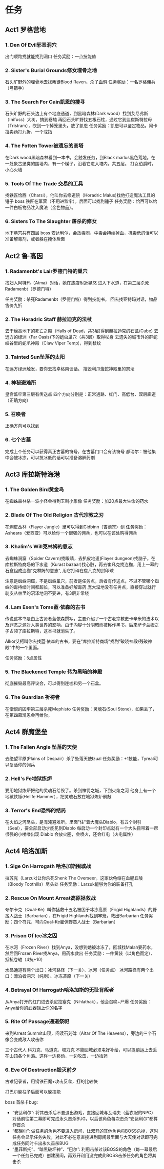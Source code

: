 # 任务
## Act1 罗格营地
### 1. Den Of Evil邪恶洞穴
出门顺路找就能找到洞口
任务奖励：一点技能值

### 2. Sister's Burial Grounds修女埋骨之地
石头旷野外的埋骨地去找叛徒Blood Raven，杀了血鸦
任务奖励：一名罗格佣兵（弓箭手）

### 3. The Search For Cain凯恩的搜寻
石头旷野的石头边上有个地底通道，到黑暗森林(Dark wood）找到艾尼弗斯（Inifuss）大树，搞到卷轴
再回石头旷野找五根石柱，通过它到达崔斯特拉母（Tristram），砍到一个掉笼里头，放了凯恩
任务奖励：凯恩可以鉴定物品，阿卡拉卖药打九折，一个戒指

### 4. The Fotten Tower被遗忘的高塔
在Dark wood黑暗森林看到一本书，会触发任务，到Black marlus黑色荒地。在一处象古堡类的围墙内，有一个梯子，沿着它进入塔内，共五层。
打女伯爵时，小心火墙

### 5. Tools Of The Trade 交易的工具
找铁匠恰西（Charsi），他叫你去修道院（Horadric Malus)找他打造魔法工具的锤子
boss 铁匠在军营（不用进监牢），后面可以找到锤子
任务奖励：恰西可以给一件白板物品注入魔法（金色物品）。

### 6. Sisters To The Slaughter 屠杀的修女
地下墓穴共有四层
boss 安达利尔，会放毒圈，中毒会持续掉血，抗毒低的话可以准备解毒剂，或者躲在掩体后面

## Act2 鲁·高因
### 1. Radamenbt's Lair罗德门特的巢穴
找妇人阿特玛（Atma）对话，她在旅店附近晃悠
进入下水道，在第三层杀死Radamenbt（罗德门特）

任务奖励：杀死Radamenbt（罗德门特）得到技能书。
回去找亚特玛对话，物品售价九折

### 2. The Horadric Staff 赫拉迪克的法杖
去干燥高地下的死亡之殿（Halls of Dead，共3层)得到赫拉迪克的石盒(Cube)
去远方的绿洲（Far Oasis)下的蛆虫巢穴（共3层）取得杖身
去遗失的城市外的群蛇峡谷里的蛇爪神殿（Claw Viper Temp)，得到杖纹

### 3. Tainted Sun坠落的太阳
在远方绿洲触发，要你去找卓格南谈话。
摧毁利爪蝮蛇神殿里的祭坛

### 4. 神秘避难所
皇宫监牢第三层有传送点
四个方向分别是：正常通路、红门、高低台、双层廊道（正确方向）

### 5. 召唤者
正确方向可以找到

### 6. 七个古墓
完成上个任务可以获得真正古墓的符号，在古墓门口会有该符号
都瑞尔：被他集中会被冰冻，可以抗冰低的话可以准备溶解药剂

## Act3 库拉斯特海港
### 1. The Golden Bird黄金鸟
在蜘蛛森林杀一波小怪会得到玉制小雕像
任务奖励：加20点最大生命的药水

### 2. Blade Of The Old Religion 古代宗教之刃
在剥皮丛林（Flayer Jungle）里可以得到Gidbinn（吉德宾）剑
任务奖励：Asheara（爱西亚）可以给你一个很强的佣兵，也可以在该处购得佣兵

### 3. Khalim's Will克林姆的意志
去蜘蛛洞窟（Spider Cavern)找眼睛，去扒皮地道(Flayer dungeon)找脑子，在库拉斯特商场的下水道（Kurast bazaar)找心脏，再去崔凡克找连枷，用上一幕的石盒组成连枷"克林姆的意志", 用它打碎在崔凡克的封印球

注意是蜘蛛洞窟，不是蜘蛛巢穴，前者是任务点，后者有传送点，不过不管哪个蜘蛛的毒持续时间都超长，可以准备好解毒药
庞大湿地没有任务点，直接穿过就行
剥皮丛林里的沼泽地洞不要进，有3层非常绕

### 4. Lam Esen's Tome蓝·依森的古书
传说这本书是由上古贤者蓝依森撰写，主要介绍了一个古老宗教史卡辛米的法术以及罪恶之源对人类世界的影响，由于内容十分阴暗而被称作黑书，后来萨卡兰姆之子占领了库拉斯特，这本书就消失了。

Alkor艾柯叫你去找蓝·依森的古书，要在“库拉斯特商场”找到“破晓神殿/残破神殿”中的一个里面。

任务奖励：5点属性

### 5. The Blackened Temple 转为黑暗的神殿
彻底摧毁最高评议会，可以得到连枷和另一个石盒。

### 6. The Guardian 祈祷者
在憎恨的囚牢第三层杀死Mephisto
任务奖励：灵魂石(Soul Stone)，如果丢了，在第四幕凯恩会再给你。

## Act4 群魔堡垒
### 1. The Fallen Angle 坠落的天使
去绝望平原(Plains of Despair）杀了坠落天使Izual
任务奖励：+1技能，Tyreal可以复活你的佣兵

### 2. Hell's Fe地狱炼炉
要用地狱炼炉把他的灵魂石给毁了。杀到神罚之城，下到火焰之河
他身上有一个地狱铁锤(Hellfe Hammer），把灵魂石放在地狱炼炉前敲

### 3. Terror's End恐怖的结局
在火焰之河尽头，是混沌避难所。里面"住"着大魔头Diablo，有五个封引（Seal），要全部启动才能见到Diablo
每启动一个封印点就有一个大头目带着一帮很强的小喽喽出现
Diablo 会放火圈，会喷火，还会红电（火电属性）

## Act4 哈洛加斯
### 1. Sige On Harrogath 哈洛加斯围城战
拉苏克（Larzuk)让你杀死Shenk The Overseer，这家伙龟缩在血腥丘陵（Bloody Foothills）尽头处
任务奖励：Larzuk能够为你的装备打孔

### 2. Rescue On Mount Arreat高原拯救战
夸尔卡克（Qual-Ke）叫你拯救十五名被困于冰冻高原（Frigid Highlands）的野蛮人战士（Barbarian），在Frigid Highlands找到牢笼，救出Barbarian
任务奖励：四个符咒，可向Qual-Ke雇佣野蛮人战士（Barbarian）

### 3. Prison Of Ice冰之囚
在冰河（Frozen River）找到Anya，没想到她被冰冻了，回城找Malah要药水，然后回Frozen River找Anya，用药水救出
任务奖励：一件黄装（以角色而定）、抵抗卷轴（4抗+10）

水晶通道有两个出口：冰河路径（下一关）、冰河（任务点）
冰河路径有两个出口：漂泊者洞穴（纯刷）、冰冻苔原（下一关）

### 4. Betrayal Of Harrogath哈洛加斯的无耻背叛者
从Anya打开的红门进去杀尼拉塞克（Nihlathak），他会召唤+尸爆
任务奖励：Anya给你的武器镶上你的名字

### 5. Rite Of Passage通道祭祀
来到Arreat Summit山顶，阅读石刻碑（Altar Of The Heavens），旁边的三个石像会变成敌人攻击你

三个古代人
科力克、马道克、塔力克
不能回城必须屯好补给，可以提前运上去丢在山顶各个角落。这样一边移动，一边攻击，一边捡药

### 6. Eve Of Destruction毁灭前夕
古难记录者，用钢铁石魔+攻击反噬，打的比较快

打巴尔躲柱子后面可以躲技能



boss 首杀卡bug:
+ “安达利尔”: 将其击杀后不要退出游戏，直接回城与瓦瑞夫（蓝衣服的NPC）对话前往第二幕即可完成永久首杀BUG，以后该角色每次击杀“安达利尔”都算作首杀
+ “都瑞尔”: 做任务的角色不要进入房间，让双开的其他角色将BOSS杀掉，这时任务会显示任务失败，对此不必在意直接进到房间最里面与大天使对话即可完成任务同时卡出永久首杀BUG
+ “墨菲斯托”、“暗黑破坏神”、“巴尔”: 利用击杀过该BOSS的角色（每一幕最后一个任务已完成）创建房间，再双开利用没完成此BOSS击杀任务的角色将其击杀
